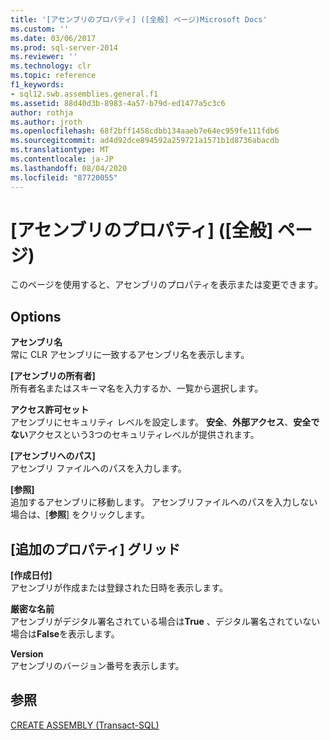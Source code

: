 ```yaml
---
title: '[アセンブリのプロパティ] ([全般] ページ)Microsoft Docs'
ms.custom: ''
ms.date: 03/06/2017
ms.prod: sql-server-2014
ms.reviewer: ''
ms.technology: clr
ms.topic: reference
f1_keywords:
- sql12.swb.assemblies.general.f1
ms.assetid: 88d40d3b-8983-4a57-b79d-ed1477a5c3c6
author: rothja
ms.author: jroth
ms.openlocfilehash: 68f2bff1458cdbb134aaeb7e64ec959fe111fdb6
ms.sourcegitcommit: ad4d92dce894592a259721a1571b1d8736abacdb
ms.translationtype: MT
ms.contentlocale: ja-JP
ms.lasthandoff: 08/04/2020
ms.locfileid: "87720055"
---
```

# <a name="assembly-properties-general-page"></a>[アセンブリのプロパティ] ([全般] ページ)
  このページを使用すると、アセンブリのプロパティを表示または変更できます。  
  
## <a name="options"></a>Options  
 **アセンブリ名**  
 常に CLR アセンブリに一致するアセンブリ名を表示します。  
  
 **[アセンブリの所有者]**  
 所有者名またはスキーマ名を入力するか、一覧から選択します。  
  
 **アクセス許可セット**  
 アセンブリにセキュリティ レベルを設定します。 **安全**、**外部アクセス**、**安全でない**アクセスという3つのセキュリティレベルが提供されます。  
  
 **[アセンブリへのパス]**  
 アセンブリ ファイルへのパスを入力します。  
  
 **[参照]**  
 追加するアセンブリに移動します。 アセンブリファイルへのパスを入力しない場合は、[**参照**] をクリックします。  
  
## <a name="additional-properties-grid"></a>[追加のプロパティ] グリッド  
 **[作成日付]**  
 アセンブリが作成または登録された日時を表示します。  
  
 **厳密な名前**  
 アセンブリがデジタル署名されている場合は**True** 、デジタル署名されていない場合は**False**を表示します。  
  
 **Version**  
 アセンブリのバージョン番号を表示します。  
  
## <a name="see-also"></a>参照  
 [CREATE ASSEMBLY &#40;Transact-SQL&#41;](/sql/t-sql/statements/create-assembly-transact-sql)  
  
  
